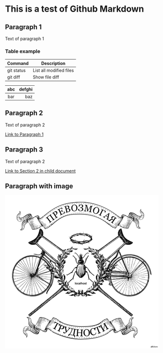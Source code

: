 # This is a test of Github Markdown

## Paragraph 1

Text of paragraph 1


### Table example

| Command | Description |
| ---- | --- |
| git status | List all modified files |
| git diff | Show file diff |


| abc | defghi |
:-: | -----------:
bar | baz

## Paragraph 2

Text of paragraph 2

[Link to Paragraph 1](#paragraph-1)


## Paragraph 3

Text of paragraph 2

[Link to Section 2 in child document](child.md/#section-2)


## Paragraph with image


![Some image](img/test.jpg)
